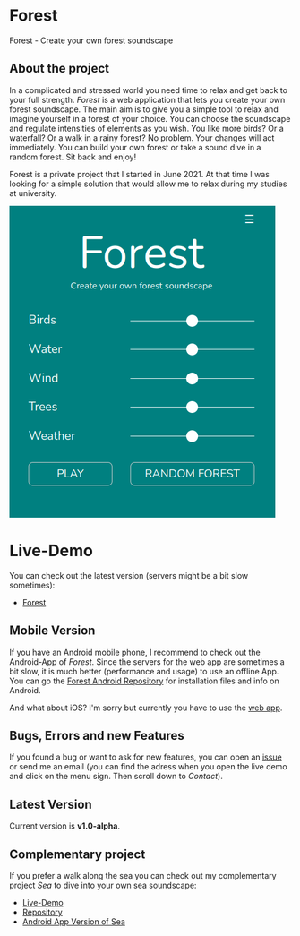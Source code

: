 # Forest
Forest - Create your own forest soundscape

## About the project
In a complicated and stressed world you need time to relax and get back to your full strength.
*Forest* is a web application that lets you create your own forest soundscape.
The main aim is to give you a simple tool to relax and imagine yourself in a forest of your choice. You can choose the soundscape and regulate intensities of elements as you wish. You like more birds? Or a waterfall? Or a walk in a rainy forest? No problem. Your changes will act immediately. You can build your own forest or take a sound dive in a random forest. Sit back and enjoy!

Forest is a private project that I started in June 2021. At that time I was looking for a simple solution that would allow me to relax during my studies at university.

![Forest Example](./example-forest.png)

# Live-Demo
You can check out the latest version (servers might be a bit slow sometimes):
* [Forest](https://moritzott.github.io/forest/)

## Mobile Version
If you have an Android mobile phone, I recommend to check out the Android-App of *Forest*. Since the servers for the web app are sometimes a bit slow, it
is much better (performance and usage) to use an offline App. You can go the [Forest Android Repository](https://github.com/moritzott/forest-android) for installation files and info on Android.

And what about iOS? I'm sorry but currently you have to use the [web app](https://moritzott.github.io/forest/).

## Bugs, Errors and new Features
If you found a bug or want to ask for new features, you can open an [issue](https://github.com/moritzott/forest/issues) or send me an email (you can find the adress when you open the live demo and click on the menu sign. Then scroll down to *Contact*).

## Latest Version
Current version is **v1.0-alpha**.

## Complementary project
If you prefer a walk along the sea you can check out my complementary project *Sea* to dive into your own sea soundscape:
* [Live-Demo](https://moritzott.github.io/sea/)
* [Repository](https://github.com/moritzott/sea)
* [Android App Version of Sea](https://github.com/moritzott/sea-android)

